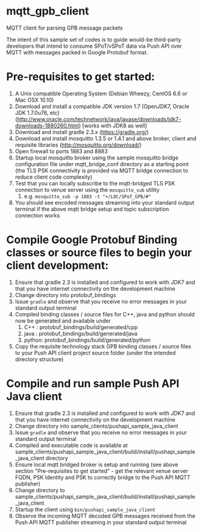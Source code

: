# mqtt_gpb_client
MQTT client for parsing GPB message packets

The intent of this sample set of codes is to guide would-be third-party
developers that intend to consume SPoT/vSPoT data via Push API over MQTT with
messages packed in Google Protobuf format.

Pre-requisites to get started:
==============================
1. A Unix compatible Operating System (Debian Wheezy, CentOS 6.6 or Mac OSX 10.10)
1. Download and install a compatible JDK version 1.7 (OpenJDK7, Oracle JDK 1.7.0u76, etc) (http://www.oracle.com/technetwork/java/javase/downloads/jdk7-downloads-1880260.html) [works with JDK8 as well]
1. Download and install gradle 2.3.x (https://gradle.org/)
1. Download and install mosquitto 1.3.5 or 1.4.1 and above broker, client and requisite libraries (http://mosquitto.org/download/)
1. Open firewall to ports 1883 and 8883
1. Startup local mosquitto broker using the sample mosquitto bridge configuration file under mqtt_bridge_conf directory as a starting point (the TLS PSK connectivity is provided via MQTT bridge connection to reduce client code complexity)
1. Test that you can locally subscribe to the mqtt-bridged TLS PSK connection to venue server using the `mosquitto_sub` utility
   1. e.g. `mosquitto_sub -p 1883 -t "+/LOC/SPoT_GPB/#"`
1. You should see encoded messages streaming into your standard output terminal if the above mqtt bridge setup and topic subscription connection works

Compile Google Protobuf Binding classes or source files to begin your client development:
===============================================================================
1. Ensure that gradle 2.3 is installed and configured to work with JDK7 and that you have internet connectivity on the development machine
1. Change directory into protobuf_bindings
1. Issue `gradle` and observe that you receive no error messages in your standard output terminal
1. Compiled binding classes / source files for C++, java and python should now be generated and available under
   1. C++   : protobuf_bindings/build/generated/cpp
   1. java  : protobuf_bindings/build/generated/java
   1. python: protobuf_bindings/build/generated/python
1. Copy the requisite technology stack GPB binding classes / source files to your Push API client project source folder (under the intended directory structure)

Compile and run sample Push API Java client
===========================================
1. Ensure that gradle 2.3 is installed and configured to work with JDK7 and that you have internet connectivity on the development machine
1. Change directory into sample_clients/pushapi_sample_java_client
1. Issue `gradle` and observe that you receive no error messages in your standard output terminal
1. Compiled and executable code is available at sample_clients/pushapi_sample_java_client/build/install/pushapi_sample_java_client directory
1. Ensure local mqtt bridged broker is setup and running (see above section "Pre-requisites to get started" - get the relevant venue server FQDN, PSK Identity and PSK to correctly bridge to the Push API MQTT publisher)
1. Change directory to sample_clients/pushapi_sample_java_client/build/install/pushapi_sample_java_client
1. Startup the client using `bin/pushapi_sample_java_client`
1. Observe the incoming MQTT decoded GPB messages received from the Push API MQTT publisher streaming in your standard output terminal